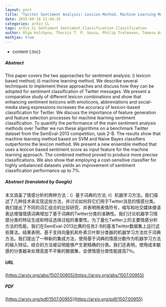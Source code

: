 ```yaml
---
layout: post
title: "Twitter Sentiment Analysis: Lexicon Method, Machine Learning Method and Their Combination"
date: 2015-09-18 11:44:33
categories: arXiv_CL
tags: arXiv_CL Sentiment Sentiment_Classification Classification
author: Olga Kolchyna, Tharsis T. P. Souza, Philip Treleaven, Tomaso Aste
mathjax: true
---
```


* content
{:toc}

##### Abstract
This paper covers the two approaches for sentiment analysis: i) lexicon based method; ii) machine learning method. We describe several techniques to implement these approaches and discuss how they can be adopted for sentiment classification of Twitter messages. We present a comparative study of different lexicon combinations and show that enhancing sentiment lexicons with emoticons, abbreviations and social-media slang expressions increases the accuracy of lexicon-based classification for Twitter. We discuss the importance of feature generation and feature selection processes for machine learning sentiment classification. To quantify the performance of the main sentiment analysis methods over Twitter we run these algorithms on a benchmark Twitter dataset from the SemEval-2013 competition, task 2-B. The results show that machine learning method based on SVM and Naive Bayes classifiers outperforms the lexicon method. We present a new ensemble method that uses a lexicon based sentiment score as input feature for the machine learning approach. The combined method proved to produce more precise classifications. We also show that employing a cost-sensitive classifier for highly unbalanced datasets yields an improvement of sentiment classification performance up to 7%.

##### Abstract (translated by Google)
本文涵盖了情感分析的两种方法：i）基于词典的方法; ii）机器学习方法。我们描述了几种技术来实现这些方法，并讨论如何将它们用于Twitter消息的情感分类。我们提出了不同的词汇组合的比较研究，并表明用表情符号，缩写和社交媒体俚语表达增强情感词典增加了基于词典的Twitter分类的准确性。我们讨论机器学习情感分类的特征生成和特征选择过程的重要性。为了量化Twitter上的主要情感分析方法的性能，我们在SemEval-2013比赛的任务2-B的基准Twitter数据集上运行这些算法。结果表明，基于支持向量机和朴素贝叶斯分类器的机器学习方法优于词典方法。我们提出了一种新的集成方法，使用基于词典的情感分数作为机器学习方法的输入特征。结合的方法被证明能够产生更精确的分类。我们还表明，使用成本敏感的分类器来处理高度不平衡的数据集，会使情感分类性能提高7％。

##### URL
[https://arxiv.org/abs/1507.00955](https://arxiv.org/abs/1507.00955)

##### PDF
[https://arxiv.org/pdf/1507.00955](https://arxiv.org/pdf/1507.00955)

